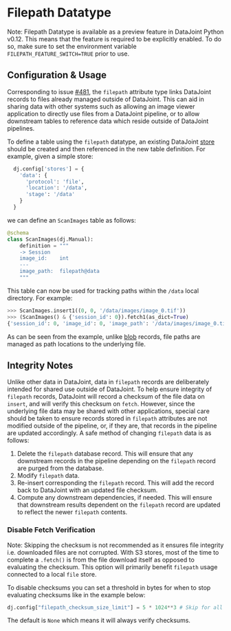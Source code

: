 # Filepath Datatype

Note: Filepath Datatype is available as a preview feature in DataJoint Python v0.12.
This means that the feature is required to be explicitly enabled. To do so, make sure
to set the environment variable `FILEPATH_FEATURE_SWITCH=TRUE` prior to use.

## Configuration & Usage

Corresponding to issue
[#481](https://github.com/datajoint/datajoint-python/issues/481),
the `filepath` attribute type links DataJoint records to files already
managed outside of DataJoint. This can aid in sharing data with
other systems such as allowing an image viewer application to
directly use files from a DataJoint pipeline, or to allow downstream
tables to reference data which reside outside of DataJoint
pipelines.

To define a table using the `filepath` datatype, an existing DataJoint
[store](../../sysadmin/external-store.md) should be created and then referenced in the
new table definition. For example, given a simple store:

```python
  dj.config['stores'] = {
    'data': {
      'protocol': 'file',
      'location': '/data',
      'stage': '/data'
    }
  }
```

we can define an `ScanImages` table as follows:

```python
@schema
class ScanImages(dj.Manual):
    definition = """
    -> Session
    image_id:    int
    ---
    image_path:  filepath@data
    """
```

This table can now be used for tracking paths within the `/data` local directory.
For example:

```python
>>> ScanImages.insert1((0, 0, '/data/images/image_0.tif'))
>>> (ScanImages() & {'session_id': 0}).fetch1(as_dict=True)
{'session_id': 0, 'image_id': 0, 'image_path': '/data/images/image_0.tif'}
```

As can be seen from the example, unlike [blob](blobs.md) records, file
paths are managed as path locations to the underlying file.

## Integrity Notes

Unlike other data in DataJoint, data in `filepath` records are
deliberately intended for shared use outside of DataJoint.  To help
ensure integrity of `filepath` records, DataJoint will record a
checksum of the file data on `insert`, and will verify this checksum
on `fetch`. However, since the underlying file data may be shared
with other applications, special care should be taken to ensure
records stored in `filepath` attributes are not modified outside
of the pipeline, or, if they are, that records in the pipeline are
updated accordingly. A safe method of changing `filepath` data is
as follows:

1. Delete the `filepath` database record.
    This will ensure that any downstream records in the pipeline depending
    on the `filepath` record are purged from the database.
2. Modify `filepath` data.
3. Re-insert corresponding the `filepath` record.
    This will add the record back to DataJoint with an updated file checksum.
4. Compute any downstream dependencies, if needed.
    This will ensure that downstream results dependent on the `filepath`
    record are updated to reflect the newer `filepath` contents.

### Disable Fetch Verification

Note: Skipping the checksum is not recommended as it ensures file integrity i.e.
downloaded files are not corrupted. With S3 stores, most of the time to complete a
`.fetch()` is from the file download itself as opposed to evaluating the checksum. This
option will primarily benefit `filepath` usage connected to a local `file` store.

To disable checksums you can set a threshold in bytes
for when to stop evaluating checksums like in the example below:

```python
dj.config["filepath_checksum_size_limit"] = 5 * 1024**3 # Skip for all files greater than 5GiB
```

The default is `None` which means it will always verify checksums.

<!-- TODO: purging filepath data -->
